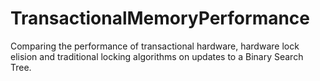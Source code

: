 # TransactionalMemoryPerformance
Comparing the performance of transactional hardware, hardware lock elision and traditional locking algorithms on updates to a Binary Search Tree.
